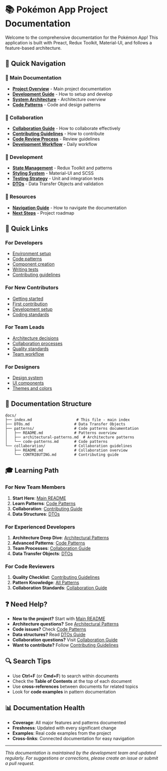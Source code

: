 # 📚 Pokémon App Project Documentation

Welcome to the comprehensive documentation for the Pokémon App! This application is built with Preact, Redux Toolkit, Material-UI, and follows a feature-based architecture.

## 🎯 Quick Navigation

### 📖 Main Documentation
- **[Project Overview](./README.md)** - Main project documentation
- **[Development Guide](./development.md)** - How to setup and develop
- **[System Architecture](./architecture.md)** - Architecture overview
- **[Code Patterns](./patterns/)** - Code and design patterns

### 🤝 Collaboration
- **[Collaboration Guide](./collaboration/)** - How to collaborate effectively
- **[Contributing Guidelines](./collaboration/CONTRIBUTING.md)** - How to contribute
- **[Code Review Process](./collaboration/code-review.md)** - Review guidelines
- **[Development Workflow](./collaboration/development-workflow.md)** - Daily workflow

### 🎨 Development
- **[State Management](./state-management.md)** - Redux Toolkit and patterns
- **[Styling System](./styling.md)** - Material-UI and SCSS
- **[Testing Strategy](./testing.md)** - Unit and integration tests
- **[DTOs](./DTOs.md)** - Data Transfer Objects and validation

### 🔧 Resources
- **[Navigation Guide](./NAVIGATION.md)** - How to navigate the documentation
- **[Next Steps](../README.md#next-steps)** - Project roadmap

## 🚀 Quick Links

### For Developers
- [Environment setup](./development.md#environment-setup)
- [Code patterns](./patterns/code-patterns.md)
- [Component creation](./patterns/architectural-patterns.md#component-architecture)
- [Writing tests](./testing.md#writing-tests)
- [Contributing guidelines](./collaboration/CONTRIBUTING.md)

### For New Contributors
- [Getting started](./collaboration/CONTRIBUTING.md#getting-started)
- [First contribution](./collaboration/CONTRIBUTING.md#create-your-first-contribution)
- [Development setup](./collaboration/CONTRIBUTING.md#development-setup)
- [Coding standards](./collaboration/CONTRIBUTING.md#coding-standards)

### For Team Leads
- [Architecture decisions](./patterns/architectural-patterns.md)
- [Collaboration processes](./collaboration/code-review.md)
- [Quality standards](./collaboration/CONTRIBUTING.md#testing-requirements)
- [Team workflow](./collaboration/development-workflow.md)

### For Designers
- [Design system](./styling.md#design-system)
- [UI components](./styling.md#material-ui-components)
- [Themes and colors](./styling.md#theme-configuration)

## 📂 Documentation Structure

```
docs/
├── index.md                    # This file - main index
├── DTOs.md                    # Data Transfer Objects
├── patterns/                  # Code patterns documentation
│   ├── README.md              # Patterns overview
│   ├── architectural-patterns.md  # Architecture patterns
│   └── code-patterns.md       # Code patterns
└── collaboration/             # Collaboration guidelines
    ├── README.md              # Collaboration overview
    └── CONTRIBUTING.md        # Contributing guide
```

## 🎓 Learning Path

### For New Team Members
1. **Start Here**: [Main README](../README.md)
2. **Learn Patterns**: [Code Patterns](./patterns/)
3. **Collaboration**: [Contributing Guide](./collaboration/CONTRIBUTING.md)
4. **Data Structures**: [DTOs](./DTOs.md)

### For Experienced Developers
1. **Architecture Deep Dive**: [Architectural Patterns](./patterns/architectural-patterns.md)
2. **Advanced Patterns**: [Code Patterns](./patterns/code-patterns.md)
3. **Team Processes**: [Collaboration Guide](./collaboration/)
4. **Data Transfer Objects**: [DTOs](./DTOs.md)

### For Code Reviewers
1. **Quality Checklist**: [Contributing Guidelines](./collaboration/CONTRIBUTING.md)
2. **Pattern Knowledge**: [All Patterns](./patterns/)
3. **Collaboration Standards**: [Collaboration Guide](./collaboration/)

## ❓ Need Help?

- **New to the project?** Start with [Main README](../README.md)
- **Architecture questions?** See [Architectural Patterns](./patterns/architectural-patterns.md)
- **Code issues?** Check [Code Patterns](./patterns/code-patterns.md)
- **Data structures?** Read [DTOs Guide](./DTOs.md)
- **Collaboration questions?** Visit [Collaboration Guide](./collaboration/)
- **Want to contribute?** Follow [Contributing Guidelines](./collaboration/CONTRIBUTING.md)

## 🔍 Search Tips

- Use **Ctrl+F** (or **Cmd+F**) to search within documents
- Check the **Table of Contents** at the top of each document
- Use **cross-references** between documents for related topics
- Look for **code examples** in pattern documentation

## 📊 Documentation Health

- **Coverage**: All major features and patterns documented
- **Freshness**: Updated with every significant change
- **Examples**: Real code examples from the project
- **Cross-links**: Connected documentation for easy navigation

---

*This documentation is maintained by the development team and updated regularly. For suggestions or corrections, please create an issue or submit a pull request.*